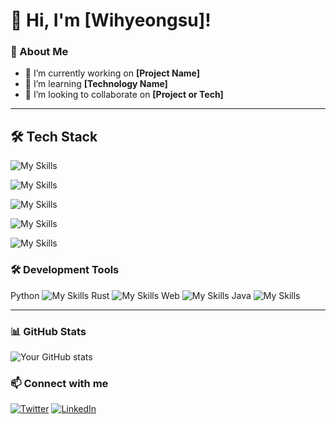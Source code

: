 # 👋 Hi, I'm [Wihyeongsu]!

### 🚀 About Me

- 🔭 I’m currently working on **[Project Name]**
- 🌱 I’m learning **[Technology Name]**
- 👯 I’m looking to collaborate on **[Project or Tech]**

---

## 🛠 Tech Stack
![My Skills](https://go-skill-icons.vercel.app/api/icons?i=html,typescript,react,zustand)

![My Skills](https://go-skill-icons.vercel.app/api/icons?i=css,tailwindcss)

![My Skills](https://go-skill-icons.vercel.app/api/icons?i=java,python,rust)

![My Skills](https://go-skill-icons.vercel.app/api/icons?i=tauri,nextjs)

![My Skills](https://go-skill-icons.vercel.app/api/icons?i=docker,arch,ubuntu)


### 🛠 Development Tools
Python
![My Skills](https://go-skill-icons.vercel.app/api/icons?i=vscode)
Rust
![My Skills](https://go-skill-icons.vercel.app/api/icons?i=zed)
Web
![My Skills](https://go-skill-icons.vercel.app/api/icons?i=neovim)
Java
![My Skills](https://go-skill-icons.vercel.app/api/icons?i=idea)


---
### 📊 GitHub Stats

![Your GitHub stats](https://github-readme-stats.vercel.app/api?username=Wihyeongsu&show_icons=true&theme=radical)

### 📫 Connect with me

[![Twitter](https://img.shields.io/badge/Twitter-%231DA1F2.svg?style=flat&logo=Twitter&logoColor=white)](https://twitter.com/yourhandle)
[![LinkedIn](https://img.shields.io/badge/LinkedIn-%230077B5.svg?style=flat&logo=linkedin&logoColor=white)](https://linkedin.com/in/yourprofile)
